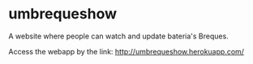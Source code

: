 # umbrequeshow
A website where people can watch and update bateria's Breques.

Access the webapp by the link:
http://umbrequeshow.herokuapp.com/
